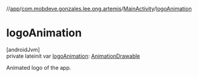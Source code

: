 //[app](../../../index.md)/[com.mobdeve.gonzales.lee.ong.artemis](../index.md)/[MainActivity](index.md)/[logoAnimation](logo-animation.md)

# logoAnimation

[androidJvm]\
private lateinit var [logoAnimation](logo-animation.md): [AnimationDrawable](https://developer.android.com/reference/kotlin/android/graphics/drawable/AnimationDrawable.html)

Animated logo of the app.
